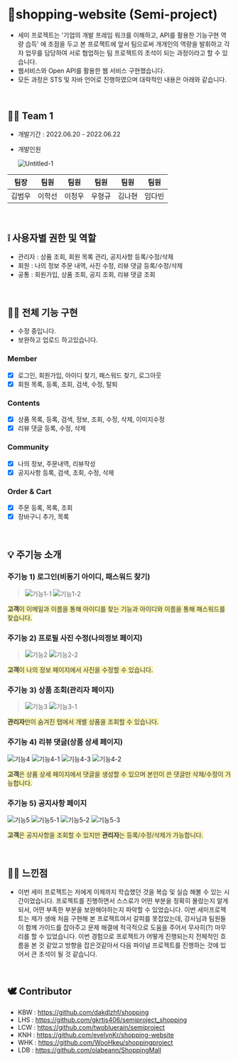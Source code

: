 # 🎯shopping-website (Semi-project)

- 세미 프로젝트는 '기업의 개발 프레임 워크를 이해하고, API를 활용한 기능구현 역량 습득' 에 초점을 두고 본 프로젝트에 앞서 팀으로써 개개인의 역량을 발휘하고 각자 업무를 담당하여 서로 협업하는 팀 프로젝트의 초석이 되는 과정이라고 할 수 있습니다.
- 웹서비스와 Open API를 활용한 웹 서비스 구현했습니다.
-  모든 과정은 STS 및 자바 언어로 진행하였으며 대략적인 내용은 아래와 같습니다.

<br />

## 🤝🏻 Team 1

- 개발기간 : 2022.06.20 - 2022.06.22

- 개발인원

  ![Untitled-1](https://user-images.githubusercontent.com/101780699/174955026-3f5c32d2-83e5-47b1-b67e-6e37cd34eeea.jpg)

| 팀장   | 팀원   | 팀원   | 팀원   | 팀원   | 팀원   |
| ------ | ------ | ------ | ------ | ------ | ------ |
| 김범우 | 이학선 | 이청우 | 우형규 | 김나현 | 임다빈 |

<br />

## ❕ 사용자별 권한 및 역할

- 관리자 : 상품 조회, 회원 목록 관리, 공지사항 등록/수정/삭제
- 회원 : 나의 정보 주문 내역, 사진 수정, 리뷰 댓글 등록/수정/삭제
- 공통 : 회원가입, 상품 조회, 공지 조회, 리뷰 댓글 조회

<br />

## 🙌🏻 전체 기능 구현
- 수정 중입니다.
- 보완하고 업로드 하고있습니다.

### Member 
- [x] 로그인, 회원가입, 아이디 찾기, 패스워드 찾기, 로그아웃
- [x] 회원 목록, 등록, 조회, 검색, 수정, 탈퇴

### Contents
- [x] 상품 목록, 등록, 검색, 정보, 조회, 수정, 삭제, 이미지수정
- [x] 리뷰 댓글 등록, 수정, 삭제

### Community
- [x] 나의 정보, 주문내역, 리뷰작성
- [x] 공지사항 등록, 검색, 조회, 수정, 삭제

### Order & Cart
- [x] 주문 등록, 목록, 조회
- [x] 장바구니 추가, 목록

<br />

## 💡 주기능 소개

### 주기능 1) 로그인(비동기 아이디, 패스워드 찾기)

> ![기능1-1](https://user-images.githubusercontent.com/103403660/175820409-7501cdcc-6e5b-4db0-a2d6-987a96e6ef32.png)
> ![기능1-2](https://user-images.githubusercontent.com/103403660/175820410-a186d087-a523-4141-bbb1-78e8b493db24.png)

<span style="color: #2D3748; background-color:#fff5b1;"> **고객**이 이메일과 이름을 통해 아이디를 찾는 기능과 아이디와 이름을 통해 패스워드를 찾습니다.</span>

### 주기능 2) 프로필 사진 수정(나의정보 페이지)

> ![기능2](https://user-images.githubusercontent.com/103403660/175847112-0c0fc092-38b9-4f51-8e7a-46fb8c7a32b7.png)
> ![기능2-2](https://user-images.githubusercontent.com/103403660/175847122-d445332e-6263-417c-9af8-da64effe7504.png)


<span style="color: #2D3748; background-color:#fff5b1;"> **고객**이 나의 정보 페이지에서 사진을 수정할 수 있습니다.</span>

### 주기능 3) 상품 조회(관리자 페이지)

> ![기능3](https://user-images.githubusercontent.com/103403660/175847116-ea87c5c4-c367-4884-9b63-59973ae97fa7.png)
> ![기능3-1](https://user-images.githubusercontent.com/103403660/175847123-72861530-3b6c-429c-bb81-5ca1f9342ee6.png)

<span style="color: #2D3748; background-color:#fff5b1;"> **관리자**만이 숨겨진 탭에서 개별 상품을 조회할 수 있습니다.</span>

### 주기능 4) 리뷰 댓글(상품 상세 페이지)

![기능4](https://user-images.githubusercontent.com/103403660/175847118-b7828b26-1bf3-4a22-a553-4ca65a2aebea.png)
![기능4-1](https://user-images.githubusercontent.com/103403660/175847124-a24dd681-e25a-430c-9e0c-78bc9b1c6c6e.png)
![기능4-3](https://user-images.githubusercontent.com/103403660/175847781-35ed35cf-7a14-47cb-badf-5bb300c0994c.png)
![기능4-2](https://user-images.githubusercontent.com/103403660/175847127-315e26dd-7832-4b37-9b13-3e6abd433a0f.png)


<span style="color: #2D3748; background-color:#fff5b1;"> **고객**은 상품 상세 페이지에서 댓글을 생성할 수 있으며 본인이 쓴 댓글만 삭제/수정이 가능합니다.</span>

### 주기능 5) 공지사항 페이지

![기능5](https://user-images.githubusercontent.com/103403660/175847120-b5bce74d-dfa7-4b6a-8922-2fab6b88b909.png)
![기능5-1](https://user-images.githubusercontent.com/103403660/175847126-86303e4c-40c3-46dd-a0db-69fae7a69f40.png)
![기능5-2](https://user-images.githubusercontent.com/103403660/175847128-5ff7df47-f315-4de6-9c28-97ce32154adc.png)
![기능5-3](https://user-images.githubusercontent.com/103403660/175847789-aa8f5ff6-e77d-4d94-9c3d-14fdaa47f3a0.png)

<span style="color: #2D3748; background-color:#fff5b1;"> **고객**은 공지사항을 조회할 수 있지만 **관리자**는 등록/수정/삭제가 가능합니다.</span>

<br />

## 🙏🏻 느낀점
- 이번 세미 프로젝트는 저에게 이제까지 학습했던 것을 복습 및 실습 해볼 수 있는 시간이었습니다. 프로젝트를 진행하면서 스스로가 어떤 부분을 정확히 몰랐는지 알게 되서, 어떤 부족한 부분을 보완해야하는지 파악할 수 있었습니다. 이번 세미프로젝트는 제가 생애 처음 구현해 본 프로젝트여서 갈피를 못잡았는데, 강사님과 팀원들이 함께 가이드를 잡아주고  문제 해결에 적극적으로 도움을 주어서 무사히(?) 마무리를 할 수 있었습니다. 이번 경험으로 프로젝트가 어떻게 진행되는지 전체적인 흐름을 본 것 같았고 방향을 잡은것같아서 다음 파이널 프로젝트를 진행하는 것에 있어서 큰 초석이 될 것 같습니다.

<br />

## 🕊 Contributor

- KBW : https://github.com/dakdlzhf/shopping
- LHS : https://github.com/gkrtjs406/semiproject_shopping
- LCW : https://github.com/twobluerain/semiproject
- KNH : https://github.com/evelynKr/shopping-website
- WHK : https://github.com/WooHkeu/shoppingproject
- LDB : https://github.com/olabeann/ShoppingMall
